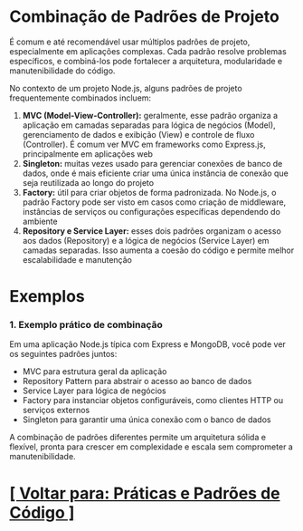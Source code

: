 # Combinação de Padrões de Projeto

É comum e até recomendável usar múltiplos padrões de projeto, especialmente em aplicações complexas. Cada padrão resolve problemas específicos, e combiná-los pode fortalecer a arquitetura, modularidade e manutenibilidade do código.

No contexto de um projeto Node.js, alguns padrões de projeto frequentemente combinados incluem:

1. **MVC (Model-View-Controller):** geralmente, esse padrão organiza a aplicação em camadas separadas para lógica de negócios (Model), gerenciamento de dados e exibição (View) e controle de fluxo (Controller). É comum ver MVC em frameworks como Express.js, principalmente em aplicações web
2. **Singleton:** muitas vezes usado para gerenciar conexões de banco de dados, onde é mais eficiente criar uma única instância de conexão que seja reutilizada ao longo do projeto
3. **Factory:** útil para criar objetos de forma padronizada. No Node.js, o padrão Factory pode ser visto em casos como criação de middleware, instâncias de serviços ou configurações específicas dependendo do ambiente
4. **Repository e Service Layer:** esses dois padrões organizam o acesso aos dados (Repository) e a lógica de negócios (Service Layer) em camadas separadas. Isso aumenta a coesão do código e permite melhor escalabilidade e manutenção

# Exemplos

### 1. Exemplo prático de combinação

Em uma aplicação Node.js típica com Express e MongoDB, você pode ver os seguintes padrões juntos:

- MVC para estrutura geral da aplicação
- Repository Pattern para abstrair o acesso ao banco de dados
- Service Layer para lógica de negócios
- Factory para instanciar objetos configuráveis, como clientes HTTP ou serviços externos
- Singleton para garantir uma única conexão com o banco de dados

A combinação de padrões diferentes permite um arquitetura sólida e flexível, pronta para crescer em complexidade e escala sem comprometer a manutenibilidade.

# [[ Voltar para: Práticas e Padrões de Código ]](../praticas-padroes-codigo.md)